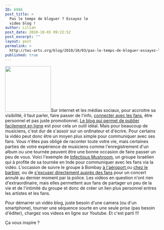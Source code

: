 ```yaml
---
ID: 6986
post_title: >
  Pas le temps de bloguer ? Essayez le
  video blog !
author: Lilian
post_date: 2010-10-03 09:22:52
post_excerpt: ""
layout: post
permalink: >
  http://toc-arts.org/blog/2010/10/03/pas-le-temps-de-bloguer-essayez-le-video-blog/
published: true
---
```

[<img class="size-thumbnail wp-image-6995 alignleft" title="infected-mushroom-india" src="http://toc-arts.org/blog/wp-content/uploads/2010/09/infected-mushroom-india-150x150.jpg" alt="" width="150" height="150" />][1]Sur internet et les médias sociaux, pour accroitre sa visibilité, il faut parler, faire passer de l'info, [connecter avec les fans][2], être personnel et pas juste promotionnel. [Le blog qui permet de publier facilement en ligne][3] est pour cela un outil idéal. Mais pour beaucoup de musiciens, c'est dur de s'assoir sur un ordinateur et d'écrire. Pour certains la vidéo peut donc être un moyen plus simple pour communiquer avec ses fans. Vous n'êtes pas obligé de raconter toute votre vie, mais certaines parties de votre expérience de musiciens comme l'enregistrement d'un album ou une tournée peuvent être une bonne occasion de faire passer un peu de vous. Voici l'exemple de [Infectious Mushroom][4], un groupe Israélien qui à profite de sa tournée en Inde pour communiquer avec les fans via la vidéo. L'occasion de suivre le groupe à Bombay [à l'aéroport ][5]ou [chez le barbier][6], ou de [s'excuser directement auprès des fans][7] pour un concert annulé au dernier moment par la police. Les vidéos en question n'ont rien d'extraordinaire, mais elles permettent aux fans de partager un peu de la vie et de l'intimité du groupe et donc de créer un lien plus personnel entres les artistes et les fans. <p style="text-align: center;">
</p>

<p style="text-align: center;">
</p>

<p style="text-align: left;">
  Pour démarrer un vidéo blog, juste besoin d'une camera (ou d'un smartphone), tourner une séquence sourte en une seule prise (pas besoin d'éditer), chargez vos videos en ligne sur Youtube. Et c'est parti !!!
</p>

<p style="text-align: left;">
  Ça vous inspire ?
</p>

 [1]: http://toc-arts.org/blog/wp-content/uploads/2010/09/infected-mushroom-india.jpg
 [2]: http://www.google.com/url?sa=t&source=web&cd=2&ved=0CBYQFjAB&url=http%3A%2F%2Ftoc-arts.org%2Fblog%2F2009%2F08%2F10%2Fun-autre-monde-musical-est-possible-nous-dit-trent-reznor-framablog%2F&ei=BFqSTNKcIM3RccjwtPEG&usg=AFQjCNE15zy_XOUg8M4OtQzlzpiwtfYjuA
 [3]: http://toc-arts.org/blog/2008/07/11/artistes-et-assos-10-raisons-dutiliser-un-blog-pour-faire-votre-site-web/
 [4]: http://www.google.com/url?sa=t&source=web&cd=2&ved=0CBsQFjAB&url=http%3A%2F%2Fwww.infected-mushroom.com%2F&ei=DFmSTL2xA9K6cZKlofcG&usg=AFQjCNElqqQaVyDi-b9s7rClOjFrUjObOw
 [5]: http://www.youtube.com/watch?v=WmAjHJPmZPE
 [6]: http://www.youtube.com/watch?v=ig2yniY44kM&
 [7]: http://www.youtube.com/watch?v=RGbu7Va3fpA